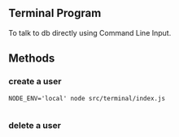 ## Terminal Program
To talk to db directly using Command Line Input.

## Methods

### create a user
```
NODE_ENV='local' node src/terminal/index.js


```

### delete a user
```


```

